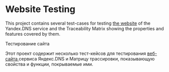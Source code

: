 # Website Testing

This project contains several test-cases for testing <a href="https://dns.yandex.ru/">the website</a> of the Yandex.DNS service and the Traceability Matrix showing the properties and features covered by them.

Тестирование сайта

Этот проект содержит несколько тест-кейсов для тестирования <a href="https://dns.yandex.ru/"> веб-сайта </a> сервиса Яндекс.DNS и Матрицу трассировки, показывающую свойства и функции, покрываемые ими.
